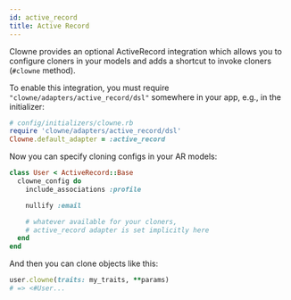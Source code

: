 ```yaml
---
id: active_record
title: Active Record
---
```


Clowne provides an optional ActiveRecord integration which allows you to configure cloners in your models and adds a shortcut to invoke cloners (`#clowne` method).

To enable this integration, you must require `"clowne/adapters/active_record/dsl"` somewhere in your app, e.g., in the initializer:

```ruby
# config/initializers/clowne.rb
require 'clowne/adapters/active_record/dsl'
Clowne.default_adapter = :active_record
```

Now you can specify cloning configs in your AR models:

```ruby
class User < ActiveRecord::Base
  clowne_config do
    include_associations :profile

    nullify :email

    # whatever available for your cloners,
    # active_record adapter is set implicitly here
  end
end
```

And then you can clone objects like this:

```ruby
user.clowne(traits: my_traits, **params)
# => <#User...
```
